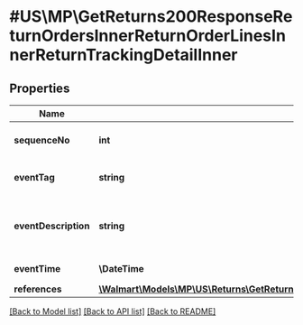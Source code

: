 # #US\MP\GetReturns200ResponseReturnOrdersInnerReturnOrderLinesInnerReturnTrackingDetailInner

## Properties

Name | Type | Description | Notes
------------ | ------------- | ------------- | -------------
**sequenceNo** | **int** | The stage the return is in. (e.g., '1' is an initiated return) | [optional]
**eventTag** | **string** | The last completed return event. (e.g., 'RETURN_IN_TRANSIT') | [optional]
**eventDescription** | **string** | Description of current return status event. (e.g., 'A MARKET_PLACE Return in Transit') | [optional]
**eventTime** | **\DateTime** | Timestamp of listed event | [optional]
**references** | [**\Walmart\Models\MP\US\Returns\GetReturns200ResponseReturnOrdersInnerReturnOrderLinesInnerChargesInnerReferencesInner[]**](GetReturns200ResponseReturnOrdersInnerReturnOrderLinesInnerChargesInnerReferencesInner.md) | Used only for 1P | [optional]


[[Back to Model list]](../) [[Back to API list]](../../Api/US/MP) [[Back to README]](../../README.md)
